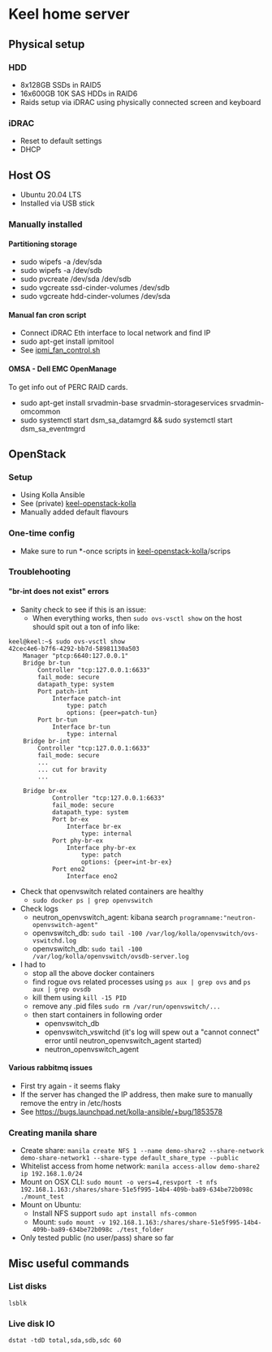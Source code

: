 # Keel home server

## Physical setup

### HDD
* 8x128GB SSDs in RAID5
* 16x600GB 10K SAS HDDs in RAID6
* Raids setup via iDRAC using physically connected screen and keyboard

### iDRAC
* Reset to default settings
* DHCP

## Host OS
* Ubuntu 20.04 LTS
* Installed via USB stick

### Manually installed

#### Partitioning storage
* sudo wipefs -a /dev/sda
* sudo wipefs -a /dev/sdb
* sudo pvcreate /dev/sda /dev/sdb
* sudo vgcreate ssd-cinder-volumes /dev/sdb
* sudo vgcreate hdd-cinder-volumes /dev/sda

#### Manual fan cron script
* Connect iDRAC Eth interface to local network and find IP
* sudo apt-get install ipmitool
* See [ipmi_fan_control.sh](ipmi_fan_control.sh)

#### OMSA - Dell EMC OpenManage
To get info out of PERC RAID cards.

* sudo apt-get install srvadmin-base srvadmin-storageservices srvadmin-omcommon
* sudo systemctl start dsm_sa_datamgrd && sudo systemctl start dsm_sa_eventmgrd

## OpenStack

### Setup
* Using Kolla Ansible
* See (private) [keel-openstack-kolla](https://github.com/niklasnorin/keel-openstack-kolla)
* Manually added default flavours

### One-time config
* Make sure to run *-once scripts in [keel-openstack-kolla](https://github.com/niklasnorin/keel-openstack-kolla)/scrips

### Troublehooting 
#### "br-int does not exist" errors
* Sanity check to see if this is an issue:
  * When everything works, then `sudo ovs-vsctl show` on the host should spit out a ton of info like:
```
keel@keel:~$ sudo ovs-vsctl show
42cec4e6-b7f6-4292-bb7d-58981130a503
    Manager "ptcp:6640:127.0.0.1"
    Bridge br-tun
        Controller "tcp:127.0.0.1:6633"
        fail_mode: secure
        datapath_type: system
        Port patch-int
            Interface patch-int
                type: patch
                options: {peer=patch-tun}
        Port br-tun
            Interface br-tun
                type: internal
    Bridge br-int
        Controller "tcp:127.0.0.1:6633"
        fail_mode: secure
        ...
        ... cut for bravity
        ...

    Bridge br-ex
            Controller "tcp:127.0.0.1:6633"
            fail_mode: secure
            datapath_type: system
            Port br-ex
                Interface br-ex
                    type: internal
            Port phy-br-ex
                Interface phy-br-ex
                    type: patch
                    options: {peer=int-br-ex}
            Port eno2
                Interface eno2

```


* Check that openvswitch related containers are healthy
  * `sudo docker ps | grep openvswitch`
* Check logs
  * neutron_openvswitch_agent: kibana search `programname:"neutron-openvswitch-agent"`
  * openvswitch_db: `sudo tail -100 /var/log/kolla/openvswitch/ovs-vswitchd.log`
  * openvswitch_db: `sudo tail -100 /var/log/kolla/openvswitch/ovsdb-server.log`
* I had to 
  * stop all the above docker containers
  * find rogue ovs related processes using `ps aux | grep ovs` and `ps aux | grep ovsdb`
  * kill them using `kill -15 PID`
  * remove any .pid files `sudo rm /var/run/openvswitch/...`
  * then start containers in following order
    * openvswitch_db
    * openvswitch_vswitchd (it's log will spew out a "cannot connect" error until neutron_openvswitch_agent started)
    * neutron_openvswitch_agent

#### Various rabbitmq issues
* First try again - it seems flaky
* If the server has changed the IP address, then make sure to manually remove the entry in /etc/hosts
* See https://bugs.launchpad.net/kolla-ansible/+bug/1853578

### Creating manila share
* Create share: `manila create NFS 1 --name demo-share2 --share-network demo-share-network1 --share-type default_share_type --public`
* Whitelist access from home network: `manila access-allow demo-share2 ip 192.168.1.0/24`
* Mount on OSX CLI: `sudo mount -o vers=4,resvport -t nfs 192.168.1.163:/shares/share-51e5f995-14b4-409b-ba89-634be72b098c ./mount_test`
* Mount on Ubuntu:
  * Install NFS support `sudo apt install nfs-common`
  * Mount: `sudo mount -v 192.168.1.163:/shares/share-51e5f995-14b4-409b-ba89-634be72b098c ./test_folder`  
* Only tested public (no user/pass) share so far 


## Misc useful commands

### List disks
`lsblk`

### Live disk IO
`dstat -tdD total,sda,sdb,sdc 60`
